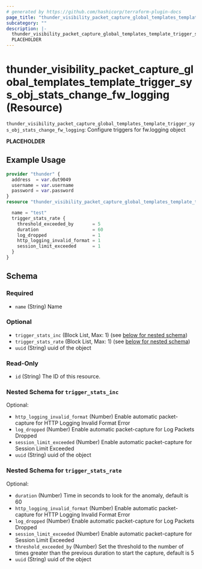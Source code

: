 ```yaml
---
# generated by https://github.com/hashicorp/terraform-plugin-docs
page_title: "thunder_visibility_packet_capture_global_templates_template_trigger_sys_obj_stats_change_fw_logging Resource - terraform-provider-thunder"
subcategory: ""
description: |-
  thunder_visibility_packet_capture_global_templates_template_trigger_sys_obj_stats_change_fw_logging: Configure triggers for fw.logging object
  PLACEHOLDER
---
```


# thunder_visibility_packet_capture_global_templates_template_trigger_sys_obj_stats_change_fw_logging (Resource)

`thunder_visibility_packet_capture_global_templates_template_trigger_sys_obj_stats_change_fw_logging`: Configure triggers for fw.logging object

__PLACEHOLDER__

## Example Usage

```terraform
provider "thunder" {
  address  = var.dut9049
  username = var.username
  password = var.password
}
resource "thunder_visibility_packet_capture_global_templates_template_trigger_sys_obj_stats_change_fw_logging" "thunder_visibility_packet_capture_global_templates_template_trigger_sys_obj_stats_change_fw_logging" {

  name = "test"
  trigger_stats_rate {
    threshold_exceeded_by       = 5
    duration                    = 60
    log_dropped                 = 1
    http_logging_invalid_format = 1
    session_limit_exceeded      = 1
  }
}
```

<!-- schema generated by tfplugindocs -->
## Schema

### Required

- `name` (String) Name

### Optional

- `trigger_stats_inc` (Block List, Max: 1) (see [below for nested schema](#nestedblock--trigger_stats_inc))
- `trigger_stats_rate` (Block List, Max: 1) (see [below for nested schema](#nestedblock--trigger_stats_rate))
- `uuid` (String) uuid of the object

### Read-Only

- `id` (String) The ID of this resource.

<a id="nestedblock--trigger_stats_inc"></a>
### Nested Schema for `trigger_stats_inc`

Optional:

- `http_logging_invalid_format` (Number) Enable automatic packet-capture for HTTP Logging Invalid Format Error
- `log_dropped` (Number) Enable automatic packet-capture for Log Packets Dropped
- `session_limit_exceeded` (Number) Enable automatic packet-capture for Session Limit Exceeded
- `uuid` (String) uuid of the object


<a id="nestedblock--trigger_stats_rate"></a>
### Nested Schema for `trigger_stats_rate`

Optional:

- `duration` (Number) Time in seconds to look for the anomaly, default is 60
- `http_logging_invalid_format` (Number) Enable automatic packet-capture for HTTP Logging Invalid Format Error
- `log_dropped` (Number) Enable automatic packet-capture for Log Packets Dropped
- `session_limit_exceeded` (Number) Enable automatic packet-capture for Session Limit Exceeded
- `threshold_exceeded_by` (Number) Set the threshold to the number of times greater than the previous duration to start the capture, default is 5
- `uuid` (String) uuid of the object


